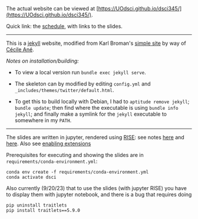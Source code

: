 

The actual website can be viewed at [https://UOdsci.github.io/dsci345/](https://UOdsci.github.io/dsci345/).

Quick link: the [schedule](https://UOdsci.github.io/dsci345/pages/schedule.html), with links to the slides.


--------------------


This is a [jekyll](https://jekyllrb.com) website,
modified from Karl Broman's [simple site](http://github.com/kbroman/simple_site)
by way of [Cécile Ané](http://cecileane.github.io/computingtools/).


*Notes on installation/building:*

- To view a local version run `bundle exec jekyll serve`.

- The skeleton can by modified by editing `config.yml` and `_includes/themes/twitter/default.html`.

- To get this to build locally with Debian, I had to `aptitude remove jekyll`; `bundle update`; 
    then find where the executable is using `bundle info jekyll`; 
    and finally make a symlink for the `jekyll` executable to somewhere in my `PATH`.


-------------------

The slides are written in jupyter,
rendered using [RISE](https://rise.readthedocs.io/en/stable/):
see notes [here](https://www.markroepke.me/posts/2019/05/23/creating-interactive-slideshows-in-jupyter.html)
and [here](https://www.markroepke.me/posts/2019/06/05/tips-for-slideshows-in-jupyter.html).
Also see [enabling extensions](https://github.com/ipython-contrib/jupyter_contrib_nbextensions/blob/master/README.md#2-install-javascript-and-css-files)

Prerequisites for executing and showing the slides are in `requirements/conda-environment.yml`:
```
conda env create -f requirements/conda-environment.yml 
conda activate dsci
```

Also currently (9/20/23) that to use the slides (with jupyter RISE) you have to display them with jupyter notebook,
and there is a bug that requires doing
```
pip uninstall traitlets
pip install traitlets==5.9.0
```
